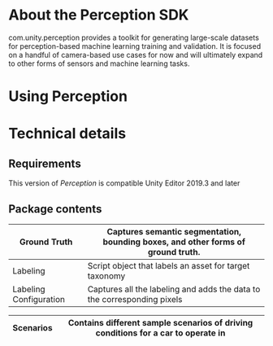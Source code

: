 # About the Perception SDK
com.unity.perception provides a toolkit for generating large-scale datasets for perception-based machine learning training and validation. It is focused on a handful of camera-based use cases for now and will ultimately expand to other forms of sensors and machine learning tasks.

# Using Perception

# Technical details
## Requirements

This version of _Perception_ is compatible Unity Editor 2019.3 and later
<!--## Known limitations -->

## Package contents
|Ground Truth|Captures semantic segmentation, bounding boxes, and other forms of ground truth.|
|---|---|
|Labeling|Script object that labels an asset for target taxonomy|
|Labeling Configuration|Captures all the labeling and adds the data to the corresponding pixels|

|Scenarios|Contains different sample scenarios of driving conditions for a car to operate in|
|---|---|